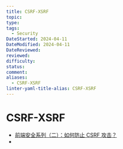 ```yaml
---
title: CSRF-XSRF
topic: 
type: 
tags:
  - Security
DateStarted: 2024-04-11
DateModified: 2024-04-11
DateReviewed: 
reviewed: 
difficulty: 
status: 
comment: 
aliases:
  - CSRF-XSRF
linter-yaml-title-alias: CSRF-XSRF
---
```

# CSRF-XSRF
- [前端安全系列（二）：如何防止 CSRF 攻击？](https://link.juejin.cn?target=https%3A%2F%2Ftech.meituan.com%2F2018%2F10%2F11%2Ffe-security-csrf.html "https://tech.meituan.com/2018/10/11/fe-security-csrf.html")
- 